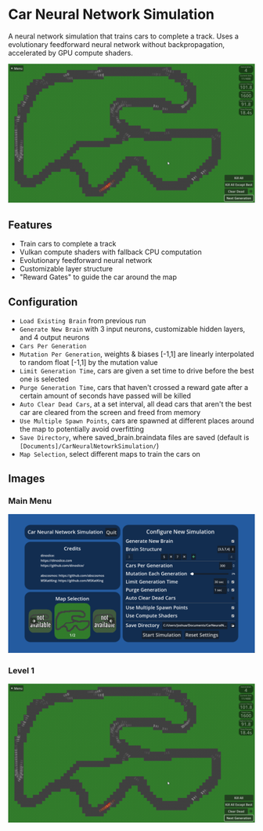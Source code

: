 # Car Neural Network Simulation
A neural network simulation that trains cars to complete a track. Uses a evolutionary feedforward neural network without backpropagation, accelerated by GPU compute shaders.

![Neural Network Simuation](./Assets/level1.png)

## Features
- Train cars to complete a track
- Vulkan compute shaders with fallback CPU computation
- Evolutionary feedforward neural network
- Customizable layer structure
- "Reward Gates" to guide the car around the map

## Configuration
- `Load Existing Brain` from previous run
- `Generate New Brain` with 3 input neurons, customizable hidden layers, and 4 output neurons
- `Cars Per Generation`
- `Mutation Per Generation`, weights & biases [-1,1] are linearly interpolated to random float [-1,1] by the mutation value
- `Limit Generation Time`, cars are given a set time to drive before the best one is selected
- `Purge Generation Time`, cars that haven't crossed a reward gate after a certain amount of seconds have passed will be killed
- `Auto Clear Dead Cars`, at a set interval, all dead cars that aren't the best car are cleared from the screen and freed from memory
- `Use Multiple Spawn Points`, cars are spawned at different places around the map to potentially avoid overfitting
- `Save Directory`, where saved_brain.braindata files are saved (default is `[Documents]/CarNeuralNetowrkSimulation/`)
- `Map Selection`, select different maps to train the cars on

## Images
### Main Menu
![Main Menu](./Assets/main_menu.png)

### Level 1
![Level1](./Assets/level1.png)

